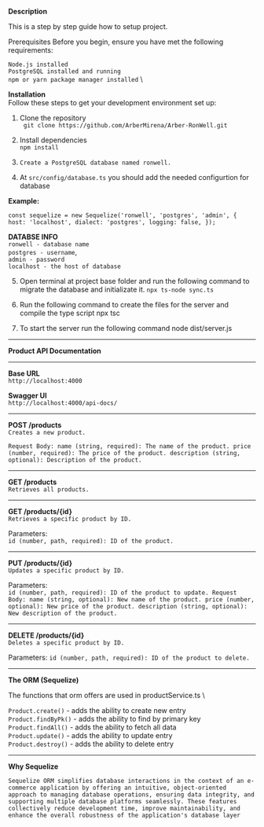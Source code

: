 **Description**

This is a step by step guide how to setup project.

Prerequisites
Before you begin, ensure you have met the following requirements:

`Node.js installed `  \
`PostgreSQL installed and running`  \
`npm or yarn package manager installed`  \

**Installation**  \
Follow these steps to get your development environment set up:


1. Clone the repository \
   ` git clone https://github.com/ArberMirena/Arber-RonWell.git`
3. Install dependencies  \
    `npm install`

5. `Create a PostgreSQL database named ronwell.`

6. At `src/config/database.ts` you should add the needed configurtion for database

**Example:**  

`const sequelize = new Sequelize('ronwell', 'postgres', 'admin', {
  host: 'localhost',
  dialect: 'postgres',
  logging: false,
});`


**DATABSE INFO**  \
`ronwell - database name` \
`postgres - username`, \
`admin - password` \
`localhost - the host of database`

5. Open terminal at project base folder and run the following command to migrate the database and initializate it.
`npx ts-node sync.ts`

6. Run the following command to create the files for the server and compile the type script
npx tsc

7. To start the server run the following command
node dist/server.js  


___

**Product API Documentation**
___


**Base URL**  \
`http://localhost:4000`

**Swagger UI**  \
`http://localhost:4000/api-docs/`
___

**POST /products**  \
`Creates a new product.`

`Request Body:
name (string, required): The name of the product.
price (number, required): The price of the product.
description (string, optional): Description of the product.`

___
**GET /products**  \
`Retrieves all products.`

___
**GET /products/{id}**  \
`Retrieves a specific product by ID.`

Parameters:  \
`id (number, path, required): ID of the product.`

___
**PUT /products/{id}**  \
`Updates a specific product by ID.`

Parameters:  \
`id (number, path, required): ID of the product to update.
Request Body:
name (string, optional): New name of the product.
price (number, optional): New price of the product.
description (string, optional): New description of the product.`

___

**DELETE /products/{id}**  \
`Deletes a specific product by ID.`

Parameters:
`id (number, path, required): ID of the product to delete.`  

___

**The ORM (Sequelize)**

The functions that orm offers are used in productService.ts  \

`Product.create()` - adds the ability to create new entry \
`Product.findByPk()` - adds the ability to find by primary key  \
`Product.findAll()` - adds the ability to fetch all data \
`Product.update()` - adds the ability to update entry \
`Product.destroy()` - adds the ability to delete entry 

___

**Why Sequelize**

`Sequelize ORM simplifies database interactions in the context of an e-commerce application by offering an intuitive, object-oriented approach to managing database operations, ensuring data integrity, and supporting multiple database platforms seamlessly. These features collectively reduce development time, improve maintainability, and enhance the overall robustness of the application's database layer`


